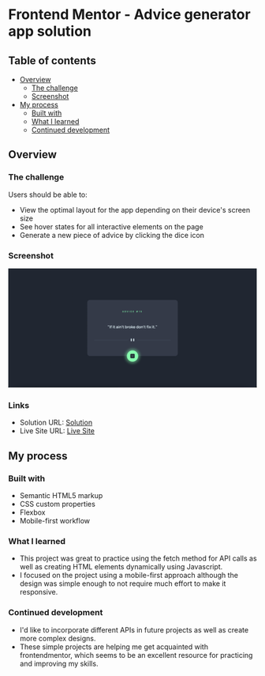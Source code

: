 # Frontend Mentor - Advice generator app solution

## Table of contents

- [Overview](#overview)
  - [The challenge](#the-challenge)
  - [Screenshot](#screenshot)
- [My process](#my-process)
  - [Built with](#built-with)
  - [What I learned](#what-i-learned)
  - [Continued development](#continued-development)

## Overview

### The challenge

Users should be able to:

- View the optimal layout for the app depending on their device's screen size
- See hover states for all interactive elements on the page
- Generate a new piece of advice by clicking the dice icon

### Screenshot

![](./images/screenshot.png)

### Links

- Solution URL: [Solution](https://www.frontendmentor.io/solutions/responsive-design-fetch-api-method-flexbox-gZCMvpTbnr)
- Live Site URL: [Live Site](https://tanereren.github.io/Frontend-Mentor-02-Advice-Generator/)

## My process

### Built with

- Semantic HTML5 markup
- CSS custom properties
- Flexbox
- Mobile-first workflow

### What I learned

- This project was great to practice using the fetch method for API calls as well as creating HTML elements dynamically using Javascript.
- I focused on the project using a mobile-first approach although the design was simple enough to not require much effort to make it responsive.

### Continued development

- I'd like to incorporate different APIs in future projects as well as create more complex designs. 
- These simple projects are helping me get acquainted with frontendmentor, which seems to be an excellent resource for practicing and improving my skills.
